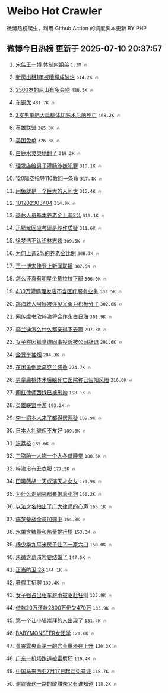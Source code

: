 # Weibo Hot Crawler 



微博热榜爬虫，利用 Github Action 的调度脚本更新 BY PHP 


## 微博今日热榜 更新于 2025-07-10 20:37:57 
1. [宋佳王一博 体制内姐弟](https://s.weibo.com/weibo?q=%E5%AE%8B%E4%BD%B3%E7%8E%8B%E4%B8%80%E5%8D%9A%20%E4%BD%93%E5%88%B6%E5%86%85%E5%A7%90%E5%BC%9F&t=31&band_rank=1&Refer=top) `1.3M 🔥` 

1. [新房出租1年被糟蹋成破烂](https://s.weibo.com/weibo?q=%23%E6%96%B0%E6%88%BF%E5%87%BA%E7%A7%9F1%E5%B9%B4%E8%A2%AB%E7%B3%9F%E8%B9%8B%E6%88%90%E7%A0%B4%E7%83%82%23&t=31&band_rank=2&Refer=top) `514.2K 🔥` 

1. [2500岁的尼山有多会唠](https://s.weibo.com/weibo?q=%232500%E5%B2%81%E7%9A%84%E5%B0%BC%E5%B1%B1%E6%9C%89%E5%A4%9A%E4%BC%9A%E5%94%A0%23&t=31&band_rank=3&Refer=top) `486.5K 🔥` 

1. [车铜优](https://s.weibo.com/weibo?q=%E8%BD%A6%E9%93%9C%E4%BC%98&t=31&band_rank=4&Refer=top) `481.7K 🔥` 

1. [3岁男童肥大扁桃体切除术后脑死亡](https://s.weibo.com/weibo?q=%233%E5%B2%81%E7%94%B7%E7%AB%A5%E8%82%A5%E5%A4%A7%E6%89%81%E6%A1%83%E4%BD%93%E5%88%87%E9%99%A4%E6%9C%AF%E5%90%8E%E8%84%91%E6%AD%BB%E4%BA%A1%23&t=31&band_rank=5&Refer=top) `468.2K 🔥` 

1. [英雄联盟](https://s.weibo.com/weibo?q=%E8%8B%B1%E9%9B%84%E8%81%94%E7%9B%9F&t=31&band_rank=6&Refer=top) `365.3K 🔥` 

1. [美团免单](https://s.weibo.com/weibo?q=%E7%BE%8E%E5%9B%A2%E5%85%8D%E5%8D%95&t=31&band_rank=7&Refer=top) `326.3K 🔥` 

1. [白鹿水灵灵地翻了](https://s.weibo.com/weibo?q=%E7%99%BD%E9%B9%BF%E6%B0%B4%E7%81%B5%E7%81%B5%E5%9C%B0%E7%BF%BB%E4%BA%86&t=31&band_rank=8&Refer=top) `319.2K 🔥` 

1. [理发店给男子灌肠涉嫌犯罪](https://s.weibo.com/weibo?q=%23%E7%90%86%E5%8F%91%E5%BA%97%E7%BB%99%E7%94%B7%E5%AD%90%E7%81%8C%E8%82%A0%E6%B6%89%E5%AB%8C%E7%8A%AF%E7%BD%AA%23&t=31&band_rank=9&Refer=top) `318.1K 🔥` 

1. [120隔空指导110救回一条命](https://s.weibo.com/weibo?q=%23120%E9%9A%94%E7%A9%BA%E6%8C%87%E5%AF%BC110%E6%95%91%E5%9B%9E%E4%B8%80%E6%9D%A1%E5%91%BD%23&t=31&band_rank=10&Refer=top) `317.4K 🔥` 

1. [闲鱼就是一个巨大的人间世](https://s.weibo.com/weibo?q=%E9%97%B2%E9%B1%BC%E5%B0%B1%E6%98%AF%E4%B8%80%E4%B8%AA%E5%B7%A8%E5%A4%A7%E7%9A%84%E4%BA%BA%E9%97%B4%E4%B8%96&t=31&band_rank=11&Refer=top) `315.4K 🔥` 

1. [101202303404](https://s.weibo.com/weibo?q=101202303404&t=31&band_rank=12&Refer=top) `314.0K 🔥` 

1. [退休人员基本养老金上调2%](https://s.weibo.com/weibo?q=%23%E9%80%80%E4%BC%91%E4%BA%BA%E5%91%98%E5%9F%BA%E6%9C%AC%E5%85%BB%E8%80%81%E9%87%91%E4%B8%8A%E8%B0%832%25%23&t=31&band_rank=13&Refer=top) `313.1K 🔥` 

1. [迅猛龙回应考研是炒作质疑](https://s.weibo.com/weibo?q=%E8%BF%85%E7%8C%9B%E9%BE%99%E5%9B%9E%E5%BA%94%E8%80%83%E7%A0%94%E6%98%AF%E7%82%92%E4%BD%9C%E8%B4%A8%E7%96%91&t=31&band_rank=14&Refer=top) `311.6K 🔥` 

1. [徐梦洁不认识林志炫](https://s.weibo.com/weibo?q=%E5%BE%90%E6%A2%A6%E6%B4%81%E4%B8%8D%E8%AE%A4%E8%AF%86%E6%9E%97%E5%BF%97%E7%82%AB&t=31&band_rank=15&Refer=top) `309.5K 🔥` 

1. [为何上调2%的养老金比例](https://s.weibo.com/weibo?q=%23%E4%B8%BA%E4%BD%95%E4%B8%8A%E8%B0%832%25%E7%9A%84%E5%85%BB%E8%80%81%E9%87%91%E6%AF%94%E4%BE%8B%23&t=31&band_rank=16&Refer=top) `308.7K 🔥` 

1. [王一博宋佳登上新闻联播](https://s.weibo.com/weibo?q=%23%E7%8E%8B%E4%B8%80%E5%8D%9A%E5%AE%8B%E4%BD%B3%E7%99%BB%E4%B8%8A%E6%96%B0%E9%97%BB%E8%81%94%E6%92%AD%23&t=31&band_rank=17&Refer=top) `307.5K 🔥` 

1. [怎么还真有明星坐货拉拉下班](https://s.weibo.com/weibo?q=%E6%80%8E%E4%B9%88%E8%BF%98%E7%9C%9F%E6%9C%89%E6%98%8E%E6%98%9F%E5%9D%90%E8%B4%A7%E6%8B%89%E6%8B%89%E4%B8%8B%E7%8F%AD&t=31&band_rank=18&Refer=top) `306.0K 🔥` 

1. [430万灌肠理发店不含医疗服务业务](https://s.weibo.com/weibo?q=%23430%E4%B8%87%E7%81%8C%E8%82%A0%E7%90%86%E5%8F%91%E5%BA%97%E4%B8%8D%E5%90%AB%E5%8C%BB%E7%96%97%E6%9C%8D%E5%8A%A1%E4%B8%9A%E5%8A%A1%23&t=31&band_rank=19&Refer=top) `303.5K 🔥` 

1. [跳海救人阿姨被评见义勇为积极分子](https://s.weibo.com/weibo?q=%23%E8%B7%B3%E6%B5%B7%E6%95%91%E4%BA%BA%E9%98%BF%E5%A7%A8%E8%A2%AB%E8%AF%84%E8%A7%81%E4%B9%89%E5%8B%87%E4%B8%BA%E7%A7%AF%E6%9E%81%E5%88%86%E5%AD%90%23&t=31&band_rank=20&Refer=top) `302.6K 🔥` 

1. [网传虞书欣梓渝将合作永白日海](https://s.weibo.com/weibo?q=%23%E7%BD%91%E4%BC%A0%E8%99%9E%E4%B9%A6%E6%AC%A3%E6%A2%93%E6%B8%9D%E5%B0%86%E5%90%88%E4%BD%9C%E6%B0%B8%E7%99%BD%E6%97%A5%E6%B5%B7%23&t=31&band_rank=21&Refer=top) `301.9K 🔥` 

1. [李兰迪怎么什么都亲得下去啊](https://s.weibo.com/weibo?q=%E6%9D%8E%E5%85%B0%E8%BF%AA%E6%80%8E%E4%B9%88%E4%BB%80%E4%B9%88%E9%83%BD%E4%BA%B2%E5%BE%97%E4%B8%8B%E5%8E%BB%E5%95%8A&t=31&band_rank=22&Refer=top) `297.3K 🔥` 

1. [女子称因狐臭遭同事投诉被公司辞退](https://s.weibo.com/weibo?q=%23%E5%A5%B3%E5%AD%90%E7%A7%B0%E5%9B%A0%E7%8B%90%E8%87%AD%E9%81%AD%E5%90%8C%E4%BA%8B%E6%8A%95%E8%AF%89%E8%A2%AB%E5%85%AC%E5%8F%B8%E8%BE%9E%E9%80%80%23&t=31&band_rank=23&Refer=top) `291.6K 🔥` 

1. [金旻奎抽烟](https://s.weibo.com/weibo?q=%E9%87%91%E6%97%BB%E5%A5%8E%E6%8A%BD%E7%83%9F&t=31&band_rank=24&Refer=top) `284.3K 🔥` 

1. [在闲鱼倒卖乌克兰装备](https://s.weibo.com/weibo?q=%E5%9C%A8%E9%97%B2%E9%B1%BC%E5%80%92%E5%8D%96%E4%B9%8C%E5%85%8B%E5%85%B0%E8%A3%85%E5%A4%87&t=31&band_rank=25&Refer=top) `274.7K 🔥` 

1. [男童扁桃体术后脑死亡医院称已告知风险](https://s.weibo.com/weibo?q=%23%E7%94%B7%E7%AB%A5%E6%89%81%E6%A1%83%E4%BD%93%E6%9C%AF%E5%90%8E%E8%84%91%E6%AD%BB%E4%BA%A1%E5%8C%BB%E9%99%A2%E7%A7%B0%E5%B7%B2%E5%91%8A%E7%9F%A5%E9%A3%8E%E9%99%A9%23&t=31&band_rank=26&Refer=top) `216.0K 🔥` 

1. [网红律师西绿已被刑拘](https://s.weibo.com/weibo?q=%23%E7%BD%91%E7%BA%A2%E5%BE%8B%E5%B8%88%E8%A5%BF%E7%BB%BF%E5%B7%B2%E8%A2%AB%E5%88%91%E6%8B%98%23&t=31&band_rank=27&Refer=top) `198.1K 🔥` 

1. [英雄联盟手游](https://s.weibo.com/weibo?q=%E8%8B%B1%E9%9B%84%E8%81%94%E7%9B%9F%E6%89%8B%E6%B8%B8&t=31&band_rank=28&Refer=top) `193.2K 🔥` 

1. [李一桐本人来了都得愣两秒](https://s.weibo.com/weibo?q=%E6%9D%8E%E4%B8%80%E6%A1%90%E6%9C%AC%E4%BA%BA%E6%9D%A5%E4%BA%86%E9%83%BD%E5%BE%97%E6%84%A3%E4%B8%A4%E7%A7%92&t=31&band_rank=29&Refer=top) `189.9K 🔥` 

1. [日本人礼貌但不友好](https://s.weibo.com/weibo?q=%E6%97%A5%E6%9C%AC%E4%BA%BA%E7%A4%BC%E8%B2%8C%E4%BD%86%E4%B8%8D%E5%8F%8B%E5%A5%BD&t=31&band_rank=30&Refer=top) `189.6K 🔥` 

1. [冻荔枝](https://s.weibo.com/weibo?q=%E5%86%BB%E8%8D%94%E6%9E%9D&t=31&band_rank=31&Refer=top) `189.6K 🔥` 

1. [三胞胎一人抱一个大冬瓜睡觉](https://s.weibo.com/weibo?q=%23%E4%B8%89%E8%83%9E%E8%83%8E%E4%B8%80%E4%BA%BA%E6%8A%B1%E4%B8%80%E4%B8%AA%E5%A4%A7%E5%86%AC%E7%93%9C%E7%9D%A1%E8%A7%89%23&t=31&band_rank=32&Refer=top) `180.6K 🔥` 

1. [梓渝没有丑衣服](https://s.weibo.com/weibo?q=%E6%A2%93%E6%B8%9D%E6%B2%A1%E6%9C%89%E4%B8%91%E8%A1%A3%E6%9C%8D&t=31&band_rank=33&Refer=top) `177.5K 🔥` 

1. [田曦薇胡一天或演天才女友](https://s.weibo.com/weibo?q=%23%E7%94%B0%E6%9B%A6%E8%96%87%E8%83%A1%E4%B8%80%E5%A4%A9%E6%88%96%E6%BC%94%E5%A4%A9%E6%89%8D%E5%A5%B3%E5%8F%8B%23&t=31&band_rank=34&Refer=top) `171.9K 🔥` 

1. [为什么走到哪都要带着小狗](https://s.weibo.com/weibo?q=%E4%B8%BA%E4%BB%80%E4%B9%88%E8%B5%B0%E5%88%B0%E5%93%AA%E9%83%BD%E8%A6%81%E5%B8%A6%E7%9D%80%E5%B0%8F%E7%8B%97&t=31&band_rank=35&Refer=top) `166.2K 🔥` 

1. [以法之名拍出了广大律师的心声](https://s.weibo.com/weibo?q=%E4%BB%A5%E6%B3%95%E4%B9%8B%E5%90%8D%E6%8B%8D%E5%87%BA%E4%BA%86%E5%B9%BF%E5%A4%A7%E5%BE%8B%E5%B8%88%E7%9A%84%E5%BF%83%E5%A3%B0&t=31&band_rank=36&Refer=top) `165.1K 🔥` 

1. [陈梦备战全员加速中](https://s.weibo.com/weibo?q=%E9%99%88%E6%A2%A6%E5%A4%87%E6%88%98%E5%85%A8%E5%91%98%E5%8A%A0%E9%80%9F%E4%B8%AD&t=31&band_rank=37&Refer=top) `154.8K 🔥` 

1. [水果含糖量和热量排行榜](https://s.weibo.com/weibo?q=%E6%B0%B4%E6%9E%9C%E5%90%AB%E7%B3%96%E9%87%8F%E5%92%8C%E7%83%AD%E9%87%8F%E6%8E%92%E8%A1%8C%E6%A6%9C&t=31&band_rank=38&Refer=top) `153.3K 🔥` 

1. [杨少华九平米房子住了一家六口](https://s.weibo.com/weibo?q=%23%E6%9D%A8%E5%B0%91%E5%8D%8E%E4%B9%9D%E5%B9%B3%E7%B1%B3%E6%88%BF%E5%AD%90%E4%BD%8F%E4%BA%86%E4%B8%80%E5%AE%B6%E5%85%AD%E5%8F%A3%23&t=31&band_rank=39&Refer=top) `150.0K 🔥` 

1. [朱微之葛洧吟要结婚了](https://s.weibo.com/weibo?q=%23%E6%9C%B1%E5%BE%AE%E4%B9%8B%E8%91%9B%E6%B4%A7%E5%90%9F%E8%A6%81%E7%BB%93%E5%A9%9A%E4%BA%86%23&t=31&band_rank=40&Refer=top) `147.5K 🔥` 

1. [正当防卫 28](https://s.weibo.com/weibo?q=%E6%AD%A3%E5%BD%93%E9%98%B2%E5%8D%AB%2028&t=31&band_rank=41&Refer=top) `144.1K 🔥` 

1. [暑假工招聘](https://s.weibo.com/weibo?q=%E6%9A%91%E5%81%87%E5%B7%A5%E6%8B%9B%E8%81%98&t=31&band_rank=42&Refer=top) `139.4K 🔥` 

1. [女子强占出租车避雨被驱赶狂叫](https://s.weibo.com/weibo?q=%23%E5%A5%B3%E5%AD%90%E5%BC%BA%E5%8D%A0%E5%87%BA%E7%A7%9F%E8%BD%A6%E9%81%BF%E9%9B%A8%E8%A2%AB%E9%A9%B1%E8%B5%B6%E7%8B%82%E5%8F%AB%23&t=31&band_rank=43&Refer=top) `135.9K 🔥` 

1. [借款20万还款2800万仍欠470万](https://s.weibo.com/weibo?q=%23%E5%80%9F%E6%AC%BE20%E4%B8%87%E8%BF%98%E6%AC%BE2800%E4%B8%87%E4%BB%8D%E6%AC%A0470%E4%B8%87%23&t=31&band_rank=44&Refer=top) `133.9K 🔥` 

1. [第一个让小猫崇拜的人出现了](https://s.weibo.com/weibo?q=%23%E7%AC%AC%E4%B8%80%E4%B8%AA%E8%AE%A9%E5%B0%8F%E7%8C%AB%E5%B4%87%E6%8B%9C%E7%9A%84%E4%BA%BA%E5%87%BA%E7%8E%B0%E4%BA%86%23&t=31&band_rank=45&Refer=top) `131.4K 🔥` 

1. [BABYMONSTER女团学](https://s.weibo.com/weibo?q=%23BABYMONSTER%E5%A5%B3%E5%9B%A2%E5%AD%A6%23&t=31&band_rank=46&Refer=top) `121.6K 🔥` 

1. [黄霄雲央音第一的含金量还在上升](https://s.weibo.com/weibo?q=%E9%BB%84%E9%9C%84%E9%9B%B2%E5%A4%AE%E9%9F%B3%E7%AC%AC%E4%B8%80%E7%9A%84%E5%90%AB%E9%87%91%E9%87%8F%E8%BF%98%E5%9C%A8%E4%B8%8A%E5%8D%87&t=31&band_rank=47&Refer=top) `120.3K 🔥` 

1. [广东一机场跑道被雷劈坏](https://s.weibo.com/weibo?q=%23%E5%B9%BF%E4%B8%9C%E4%B8%80%E6%9C%BA%E5%9C%BA%E8%B7%91%E9%81%93%E8%A2%AB%E9%9B%B7%E5%8A%88%E5%9D%8F%23&t=31&band_rank=48&Refer=top) `119.4K 🔥` 

1. [中国马来西亚7月17日起互免签证](https://s.weibo.com/weibo?q=%23%E4%B8%AD%E5%9B%BD%E9%A9%AC%E6%9D%A5%E8%A5%BF%E4%BA%9A7%E6%9C%8817%E6%97%A5%E8%B5%B7%E4%BA%92%E5%85%8D%E7%AD%BE%E8%AF%81%23&t=31&band_rank=49&Refer=top) `118.7K 🔥` 

1. [谢霆锋这一路的酸甜辣又有谁知道](https://s.weibo.com/weibo?q=%E8%B0%A2%E9%9C%86%E9%94%8B%E8%BF%99%E4%B8%80%E8%B7%AF%E7%9A%84%E9%85%B8%E7%94%9C%E8%BE%A3%E5%8F%88%E6%9C%89%E8%B0%81%E7%9F%A5%E9%81%93&t=31&band_rank=50&Refer=top) `118.2K 🔥` 


